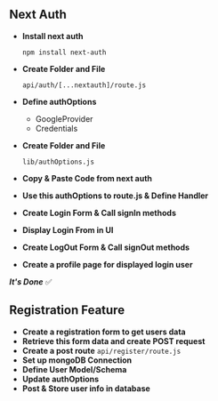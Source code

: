 ## Next Auth

- **Install next auth**

  `npm install next-auth`

- **Create Folder and File**

  `api/auth/[...nextauth]/route.js`

- **Define authOptions**

  - GoogleProvider
  - Credentials

- **Create Folder and File**

  `lib/authOptions.js`

- **Copy & Paste Code from next auth**
- **Use this authOptions to route.js & Define Handler**
- **Create Login Form & Call signIn methods**
- **Display Login From in UI**
- **Create LogOut Form & Call signOut methods**
- **Create a profile page for displayed login user**

**_It's Done_** ✅

## Registration Feature

- **Create a registration form to get users data**
- **Retrieve this form data and create POST request**
- **Create a post route** `api/register/route.js`
- **Set up mongoDB Connection**
- **Define User Model/Schema**
- **Update authOptions**
- **Post & Store user info in database**
